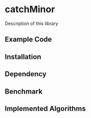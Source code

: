 # catchMinor

Description of this library

## Example Code

## Installation

## Dependency

## Benchmark

## Implemented Algorithms
